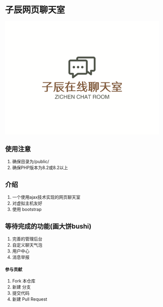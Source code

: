 # 子辰网页聊天室

![logo](/public/res/image/logo.svg)

## 使用注意
1. 确保目录为/public/
2. 确保PHP版本为8.2或8.2以上

## 介绍
1. 一个使用ajax技术实现的网页聊天室  
2. 对虚拟主机友好  
3. 使用 bootstrap

## 等待完成的功能(画大饼bushi)
1. 完善的管理后台
2. 自定义聊天气泡
3. 用户中心
4. 消息举报

#### 参与贡献

1.  Fork 本仓库
2.  新建 分支
3.  提交代码
4.  新建 Pull Request